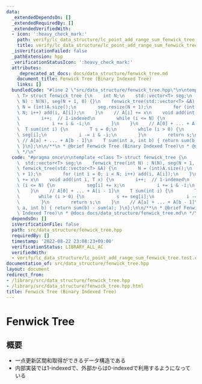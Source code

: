```yaml
---
data:
  _extendedDependsOn: []
  _extendedRequiredBy: []
  _extendedVerifiedWith:
  - icon: ':heavy_check_mark:'
    path: verify/lc_data_structure/lc_point_add_range_sum_fenwick_tree.test.cpp
    title: verify/lc_data_structure/lc_point_add_range_sum_fenwick_tree.test.cpp
  _isVerificationFailed: false
  _pathExtension: hpp
  _verificationStatusIcon: ':heavy_check_mark:'
  attributes:
    _deprecated_at_docs: docs/data_structure/fenwick_tree.md
    document_title: Fenwick Tree (Binary Indexed Tree)
    links: []
  bundledCode: "#line 2 \"src/data_structure/fenwick_tree.hpp\"\n\ntemplate <class\
    \ T> struct fenwick_tree {\n    int N;\n    std::vector<T> seg;\n    fenwick_tree(int\
    \ N) : N(N), seg(N + 1, 0) {}\n    fenwick_tree(std::vector<T> &A) {\n       \
    \ N = (int)A.size();\n        seg.resize(N + 1);\n        for (int i = 0; i <\
    \ N; i++) add(i, A[i]);\n    }\n    // A[i] += x\n    void add(int i, T x) {\n\
    \        i++;  // 1-indexed\n        while (i <= N) {\n            seg[i] += x;\n\
    \            i += i & -i;\n        }\n    }\n    // A[0] + ... + A[i - 1]\n  \
    \  T sum(int i) {\n        T s = 0;\n        while (i > 0) {\n            s +=\
    \ seg[i];\n            i -= i & -i;\n        }\n        return s;\n    }\n   \
    \ // A[a] + ... + A[b - 1]\n    T sum(int a, int b) { return sum(b) - sum(a);\
    \ }\n};\n\n/**\n * @brief Fenwick Tree (Binary Indexed Tree)\n * @docs docs/data_structure/fenwick_tree.md\n\
    \ */\n"
  code: "#pragma once\n\ntemplate <class T> struct fenwick_tree {\n    int N;\n  \
    \  std::vector<T> seg;\n    fenwick_tree(int N) : N(N), seg(N + 1, 0) {}\n   \
    \ fenwick_tree(std::vector<T> &A) {\n        N = (int)A.size();\n        seg.resize(N\
    \ + 1);\n        for (int i = 0; i < N; i++) add(i, A[i]);\n    }\n    // A[i]\
    \ += x\n    void add(int i, T x) {\n        i++;  // 1-indexed\n        while\
    \ (i <= N) {\n            seg[i] += x;\n            i += i & -i;\n        }\n\
    \    }\n    // A[0] + ... + A[i - 1]\n    T sum(int i) {\n        T s = 0;\n \
    \       while (i > 0) {\n            s += seg[i];\n            i -= i & -i;\n\
    \        }\n        return s;\n    }\n    // A[a] + ... + A[b - 1]\n    T sum(int\
    \ a, int b) { return sum(b) - sum(a); }\n};\n\n/**\n * @brief Fenwick Tree (Binary\
    \ Indexed Tree)\n * @docs docs/data_structure/fenwick_tree.md\n */\n"
  dependsOn: []
  isVerificationFile: false
  path: src/data_structure/fenwick_tree.hpp
  requiredBy: []
  timestamp: '2022-08-22 23:08:23+09:00'
  verificationStatus: LIBRARY_ALL_AC
  verifiedWith:
  - verify/lc_data_structure/lc_point_add_range_sum_fenwick_tree.test.cpp
documentation_of: src/data_structure/fenwick_tree.hpp
layout: document
redirect_from:
- /library/src/data_structure/fenwick_tree.hpp
- /library/src/data_structure/fenwick_tree.hpp.html
title: Fenwick Tree (Binary Indexed Tree)
---
```

# Fenwick Tree

## 概要
- 一点更新区間和取得ができるデータ構造である
- 内部実装では1-indexedで、外部からは0-indexedで利用するようになっている
